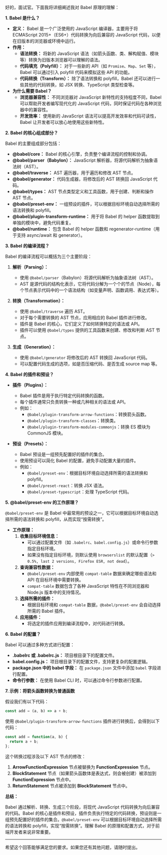 好的，面试官。下面我将详细阐述我对 Babel 原理的理解：

**1. Babel 是什么？**

*   **定义：** Babel 是一个广泛使用的 JavaScript 编译器，主要用于将 ECMAScript 2015+（ES6+）代码转换为向后兼容的 JavaScript 代码，以便在旧版本的浏览器或环境中运行。
*   **作用：**
    *   **语法转换：** 将新的 JavaScript 语法（如箭头函数、类、解构赋值、模块等）转换为旧版本浏览器可以理解的语法。
    *   **代码填充（Polyfill）：** 对于一些新的 API（如 `Promise`、`Map`、`Set` 等），Babel 可以通过引入 polyfill 代码来模拟这些 API 的功能。
    *   **代码转换（Transform）：** 除了语法转换和 polyfill，Babel 还可以进行一些其他的代码转换，如 JSX 转换、TypeScript 类型检查等。
*   **为什么需要 Babel？**
    *   **浏览器兼容性：** 不同浏览器对 JavaScript 新特性的支持程度不同，Babel 可以帮助开发者编写现代化的 JavaScript 代码，同时保证代码在各种浏览器中的兼容性。
    *   **开发效率：** 使用新的 JavaScript 语法可以提高开发效率和代码可读性，Babel 让开发者可以放心地使用这些新特性。

**2. Babel 的核心组成部分？**

Babel 的主要组成部分包括：

*   **@babel/core：** Babel 的核心引擎，负责整个编译流程的控制和协调。
*   **@babel/parser（Babylon）：** JavaScript 解析器，将源代码解析为抽象语法树（AST）。
*   **@babel/traverse：** AST 遍历器，用于遍历和修改 AST 节点。
*   **@babel/generator：** 代码生成器，将修改后的 AST 转换回 JavaScript 代码。
*   **@babel/types：** AST 节点类型定义和工具函数，用于创建、判断和操作 AST 节点。
*   **@babel/preset-env：** 一组预设的插件，可以根据目标环境自动选择所需的语法转换和 polyfill。
*   **@babel/plugin-transform-runtime：** 用于将 Babel 的 helper 函数提取到单独的模块中，避免代码重复。
*   **@babel/runtime：** 包含 Babel 的 helper 函数和 regenerator-runtime（用于支持 async/await 和 generator）。

**3. Babel 的编译流程？**

Babel 的编译流程可以概括为三个主要阶段：

1.  **解析（Parsing）：**
    *   使用 `@babel/parser`（Babylon）将源代码解析为抽象语法树（AST）。
    *   AST 是源代码的结构化表示，它将代码分解为一个个的节点（Node），每个节点表示代码中的一个语法结构（如变量声明、函数调用、表达式等）。

2.  **转换（Transformation）：**
    *   使用 `@babel/traverse` 遍历 AST。
    *   对于每个需要转换的 AST 节点，应用相应的 Babel 插件进行修改。
    *   插件是 Babel 的核心，它们定义了如何转换特定的语法或 API。
    *   插件可以使用 `@babel/types` 提供的工具函数来创建、修改和判断 AST 节点。

3.  **生成（Generation）：**
    *   使用 `@babel/generator` 将修改后的 AST 转换回 JavaScript 代码。
    *   可以配置代码生成的选项，如是否压缩代码、是否生成 source map 等。

**4. Babel 的插件和预设？**

*   **插件（Plugins）：**
    *   Babel 插件是用于执行特定代码转换的函数。
    *   每个插件通常只负责转换一种或几种相关的语法或 API。
    *   例如：
        *   `@babel/plugin-transform-arrow-functions`：转换箭头函数。
        *   `@babel/plugin-transform-classes`：转换类。
        *   `@babel/plugin-transform-modules-commonjs`：转换 ES 模块为 CommonJS 模块。

*   **预设（Presets）：**
    *   Babel 预设是一组预先配置好的插件的集合。
    *   使用预设可以简化 Babel 的配置，避免手动配置大量的插件。
    *   例如：
        *   `@babel/preset-env`：根据目标环境自动选择所需的语法转换和 polyfill。
        *   `@babel/preset-react`：转换 JSX 语法。
        *   `@babel/preset-typescript`：处理 TypeScript 代码。

**5. @babel/preset-env 的工作原理？**

`@babel/preset-env` 是 Babel 中最常用的预设之一，它可以根据目标环境自动选择所需的语法转换和 polyfill，从而实现“按需转换”。

*   **工作原理：**
    1.  **收集目标环境信息：**
        *   可以通过配置文件（如 `.babelrc`、`babel.config.js`）或命令行参数指定目标环境。
        *   如果没有指定目标环境，则默认使用 `browserslist` 的默认配置（`> 0.5%, last 2 versions, Firefox ESR, not dead`）。
    2.  **查询兼容性数据：**
        *   `@babel/preset-env` 内部使用 `compat-table` 数据来确定哪些语法和 API 在目标环境中需要转换。
        *   `compat-table` 数据包含了各种 JavaScript 特性在不同浏览器和 Node.js 版本中的支持情况。
    3.  **选择所需的插件：**
        *   根据目标环境和 `compat-table` 数据，`@babel/preset-env` 会自动选择所需的 Babel 插件。
    4.  **应用插件：**
        *   将选定的插件应用到编译流程中，对代码进行转换。

**6. Babel 的配置？**

Babel 可以通过多种方式进行配置：

*   **.babelrc 或 .babelrc.js：** 项目根目录下的配置文件。
*   **babel.config.js：** 项目根目录下的配置文件，支持更复杂的配置逻辑。
*   **package.json 中的 babel 字段：** 在 `package.json` 文件中添加 `babel` 字段进行配置。
*   **命令行参数：** 在使用 Babel CLI 时，可以通过命令行参数进行配置。

**7. 示例：将箭头函数转换为普通函数**

假设我们有以下代码：

```javascript
const add = (a, b) => a + b;
```

使用 `@babel/plugin-transform-arrow-functions` 插件进行转换后，会得到以下代码：

```javascript
const add = function(a, b) {
  return a + b;
};
```

这个转换过程涉及以下 AST 节点的修改：

1.  **ArrowFunctionExpression** 节点被替换为 **FunctionExpression** 节点。
2.  **BlockStatement** 节点（如果箭头函数体是表达式，则会被创建）被添加到 **FunctionExpression** 节点中。
3.  **ReturnStatement** 节点被添加到 **BlockStatement** 节点中。

**总结：**

Babel 通过解析、转换、生成三个阶段，将现代 JavaScript 代码转换为向后兼容的代码。Babel 的核心是插件和预设，插件负责执行特定的代码转换，预设则是一组预先配置好的插件的集合。`@babel/preset-env` 可以根据目标环境自动选择所需的语法转换和 polyfill，实现“按需转换”。理解 Babel 的原理和配置方式，对于前端开发者来说非常重要。

---

希望这个回答能够满足您的要求。如果您还有其他问题，请随时提出。
